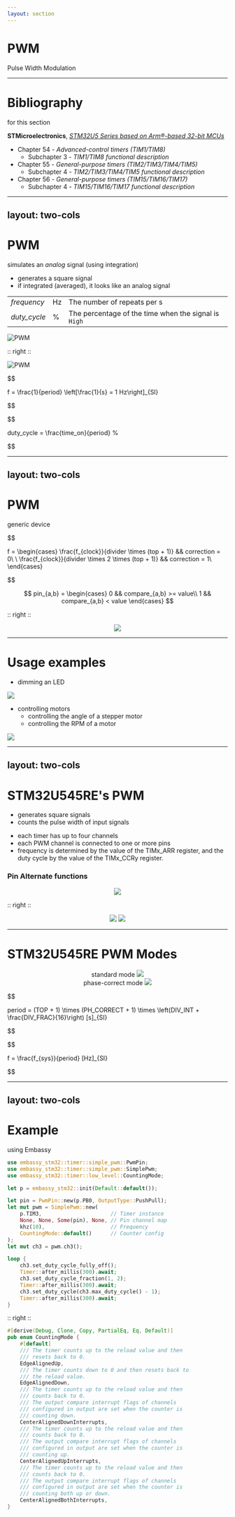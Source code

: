 ```yaml
---
layout: section
---
```

# PWM
Pulse Width Modulation

---

# Bibliography
for this section

**STMicroelectronics**, *[STM32U5 Series based on Arm®-based 32-bit MCUs](https://www.st.com/resource/en/reference_manual/rm0456-stm32u5-series-armbased-32bit-mcus-stmicroelectronics.pdf)*

- Chapter 54 - *Advanced-control timers (TIM1/TIM8)*
  - Subchapter 3 - *TIM1/TIM8 functional description*
- Chapter 55 - *General-purpose timers (TIM2/TIM3/TIM4/TIM5)*
  - Subchapter 4 - *TIM2/TIM3/TIM4/TIM5 functional description*
- Chapter 56 - *General-purpose timers (TIM15/TIM16/TIM17)*
  - Subchapter 4 - *TIM15/TIM16/TIM17 functional description*

---
layout: two-cols
---
# PWM
simulates an *analog* signal (using integration)

- generates a square signal
- if integrated (averaged), it looks like an analog signal

|  |  |  |
|-----------|------|-------------|
| *frequency* | Hz | The number of repeats per s |
| *duty_cycle* | % | The percentage of the time when the signal is `High` |

![PWM](./pulse-width-modulation-signal-diagrams-average.png)

:: right ::

![PWM](./pwm_example.png)

$$

f = \frac{1}{period} \left[\frac{1}{s} = 1 Hz\right]_{SI}

$$

$$

duty\_cycle = \frac{time\_on}{period} \%

$$

---
layout: two-cols
---
# PWM
generic device

$$

f = \begin{cases}
    \frac{f_{clock}}{divider \times (top + 1)} && correction = 0\\
    \\
    \frac{f_{clock}}{divider \times 2 \times (top + 1)} && correction = 1\\
\end{cases}

$$

$$
pin_{a,b} = \begin{cases}
    0 && compare_{a,b} >= value\\
    1 && compare_{a,b} < value
\end{cases}
$$


<style>
.two-columns {
    grid-template-columns: 4fr 5fr;
}
</style>

:: right ::

<div align="center">
<img src="./pwm.svg" class="rounded w-150">
</div>

---

# Usage examples

<div grid="~ cols-2 gap-6">

<div>

- dimming an LED
<img src="./pwm_led.gif" class="rounded w-90">

</div>

<div>

- controlling motors
  - controlling the angle of a stepper motor
  - controlling the RPM of a motor


<img src="./pwm_voltage.gif" class="rounded w-90">

</div>

</div>

---
layout: two-cols
---

# STM32U545RE's PWM

- generates square signals
- counts the pulse width of input signals
<!-- - 8 or 12[^package] PWM slices, each A and B channels -->
- each timer has up to four channels
- each PWM channel is connected to one or more pins
- frequency is determined by the value of the TIMx_ARR register, and the duty
cycle by the value of the TIMx_CCRy register.

### Pin Alternate functions

<div align="center">
<img src="./stm32u5_alternate.png" class="rounded w-150">
</div>

:: right ::

<div align="center">
<img src="./nucleo-u545re-CN9.png" class="rounded w-150">
<img src="./nucleo-u545re-q.png" class="rounded w-150">
</div>

[^package]: Depends on the RP2350 package

---

# STM32U545RE PWM Modes

<div grid="~ cols-2 gap-5">

<div align="center">
standard mode
<img src="./pwm_rp2040_example.png" class="rounded w-100">
</div>

<div align="center">
phase-correct mode
<img src="./pwm_rp2040_example2.png" class="rounded w-100">
</div>

</div>

$$

period = (TOP + 1) \times (PH\_CORRECT + 1) \times \left(DIV\_INT + \frac{DIV\_FRAC}{16}\right) [s]_{SI}

$$

$$

f = \frac{f_{sys}}{period} [Hz]_{SI}

$$

---
layout: two-cols
---

# Example
using Embassy

```rust
use embassy_stm32::timer::simple_pwm::PwmPin;
use embassy_stm32::timer::simple_pwm::SimplePwm;
use embassy_stm32::timer::low_level::CountingMode;

let p = embassy_stm32::init(Default::default());

let pin = PwmPin::new(p.PB0, OutputType::PushPull);
let mut pwm = SimplePwm::new(
    p.TIM3,                      // Timer instance
    None, None, Some(pin), None, // Pin channel map
    khz(10),                     // Frequency
    CountingMode::default()      // Counter config
);
let mut ch3 = pwm.ch3();

loop {
    ch3.set_duty_cycle_fully_off();
    Timer::after_millis(300).await;
    ch3.set_duty_cycle_fraction(1, 2);
    Timer::after_millis(300).await;
    ch3.set_duty_cycle(ch3.max_duty_cycle() - 1);
    Timer::after_millis(300).await;
}
```

:: right ::

```rust {lineNumbers: false}
#[derive(Debug, Clone, Copy, PartialEq, Eq, Default)]
pub enum CountingMode {
    #[default]
    /// The timer counts up to the reload value and then
    /// resets back to 0.
    EdgeAlignedUp,
    /// The timer counts down to 0 and then resets back to
    /// the reload value.
    EdgeAlignedDown,
    /// The timer counts up to the reload value and then
    /// counts back to 0.
    /// The output compare interrupt flags of channels 
    /// configured in output are set when the counter is
    /// counting down.
    CenterAlignedDownInterrupts,
    /// The timer counts up to the reload value and then
    /// counts back to 0.
    /// The output compare interrupt flags of channels
    /// configured in output are set when the counter is
    /// counting up.
    CenterAlignedUpInterrupts,
    /// The timer counts up to the reload value and then
    /// counts back to 0.
    /// The output compare interrupt flags of channels 
    /// configured in output are set when the counter is
    /// counting both up or down.
    CenterAlignedBothInterrupts,
}
```
